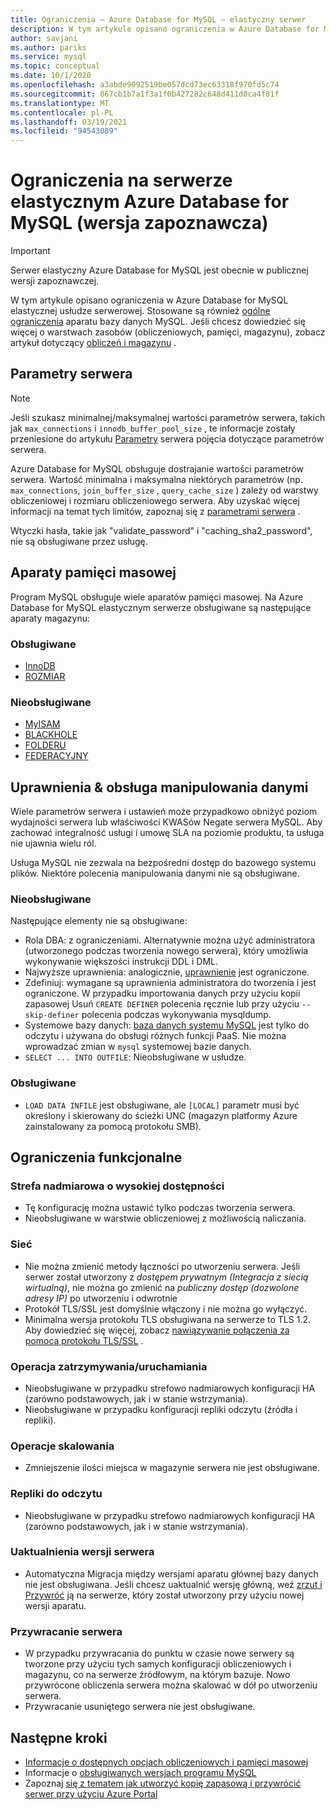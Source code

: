 ```yaml
---
title: Ograniczenia — Azure Database for MySQL — elastyczny serwer
description: W tym artykule opisano ograniczenia w Azure Database for MySQL-elastycznym serwerze, takie jak liczba opcji połączenia i aparatu magazynu.
author: savjani
ms.author: pariks
ms.service: mysql
ms.topic: conceptual
ms.date: 10/1/2020
ms.openlocfilehash: a3abde9092519be057dcd73ec63318f970fd5c74
ms.sourcegitcommit: 867cb1b7a1f3a1f0b427282c648d411d0ca4f81f
ms.translationtype: MT
ms.contentlocale: pl-PL
ms.lasthandoff: 03/19/2021
ms.locfileid: "94543089"
---
```

# <a name="limitations-in-azure-database-for-mysql---flexible-server-preview"></a>Ograniczenia na serwerze elastycznym Azure Database for MySQL (wersja zapoznawcza)

> [!IMPORTANT] 
> Serwer elastyczny Azure Database for MySQL jest obecnie w publicznej wersji zapoznawczej.

W tym artykule opisano ograniczenia w Azure Database for MySQL elastycznej usłudze serwerowej. Stosowane są również [ogólne ograniczenia](https://dev.mysql.com/doc/mysql-reslimits-excerpt/5.7/en/limits.html) aparatu bazy danych MySQL. Jeśli chcesz dowiedzieć się więcej o warstwach zasobów (obliczeniowych, pamięci, magazynu), zobacz artykuł dotyczący [obliczeń i magazynu](concepts-compute-storage.md) .

## <a name="server-parameters"></a>Parametry serwera

> [!NOTE]
> Jeśli szukasz minimalnej/maksymalnej wartości parametrów serwera, takich jak `max_connections` i `innodb_buffer_pool_size` , te informacje zostały przeniesione do artykułu [Parametry](./concepts-server-parameters.md) serwera pojęcia dotyczące parametrów serwera.

Azure Database for MySQL obsługuje dostrajanie wartości parametrów serwera. Wartość minimalna i maksymalna niektórych parametrów (np. `max_connections`, `join_buffer_size` , `query_cache_size` ) zależy od warstwy obliczeniowej i rozmiaru obliczeniowego serwera. Aby uzyskać więcej informacji na temat tych limitów, zapoznaj się z [parametrami serwera](./concepts-server-parameters.md) .

Wtyczki hasła, takie jak "validate_password" i "caching_sha2_password", nie są obsługiwane przez usługę.

## <a name="storage-engines"></a>Aparaty pamięci masowej

Program MySQL obsługuje wiele aparatów pamięci masowej. Na Azure Database for MySQL elastycznym serwerze obsługiwane są następujące aparaty magazynu:

### <a name="supported"></a>Obsługiwane
- [InnoDB](https://dev.mysql.com/doc/refman/5.7/en/innodb-introduction.html)
- [ROZMIAR](https://dev.mysql.com/doc/refman/5.7/en/memory-storage-engine.html)

### <a name="unsupported"></a>Nieobsługiwane
- [MyISAM](https://dev.mysql.com/doc/refman/5.7/en/myisam-storage-engine.html)
- [BLACKHOLE](https://dev.mysql.com/doc/refman/5.7/en/blackhole-storage-engine.html)
- [FOLDERU](https://dev.mysql.com/doc/refman/5.7/en/archive-storage-engine.html)
- [FEDERACYJNY](https://dev.mysql.com/doc/refman/5.7/en/federated-storage-engine.html)

## <a name="privileges--data-manipulation-support"></a>Uprawnienia & obsługa manipulowania danymi

Wiele parametrów serwera i ustawień może przypadkowo obniżyć poziom wydajności serwera lub właściwości KWASów Negate serwera MySQL. Aby zachować integralność usługi i umowę SLA na poziomie produktu, ta usługa nie ujawnia wielu ról. 

Usługa MySQL nie zezwala na bezpośredni dostęp do bazowego systemu plików. Niektóre polecenia manipulowania danymi nie są obsługiwane. 

### <a name="unsupported"></a>Nieobsługiwane

Następujące elementy nie są obsługiwane:
- Rola DBA: z ograniczeniami. Alternatywnie można użyć administratora (utworzonego podczas tworzenia nowego serwera), który umożliwia wykonywanie większości instrukcji DDL i DML. 
- Najwyższe uprawnienia: analogicznie, [uprawnienie](https://dev.mysql.com/doc/refman/5.7/en/privileges-provided.html#priv_super) jest ograniczone.
- Zdefiniuj: wymagane są uprawnienia administratora do tworzenia i jest ograniczone. W przypadku importowania danych przy użyciu kopii zapasowej Usuń `CREATE DEFINER` polecenia ręcznie lub przy użyciu `--skip-definer` polecenia podczas wykonywania mysqldump.
- Systemowe bazy danych: [baza danych systemu MySQL](https://dev.mysql.com/doc/refman/5.7/en/system-schema.html) jest tylko do odczytu i używana do obsługi różnych funkcji PaaS. Nie można wprowadzać zmian w `mysql` systemowej bazie danych.
- `SELECT ... INTO OUTFILE`: Nieobsługiwane w usłudze.

### <a name="supported"></a>Obsługiwane
- `LOAD DATA INFILE` jest obsługiwane, ale `[LOCAL]` parametr musi być określony i skierowany do ścieżki UNC (magazyn platformy Azure zainstalowany za pomocą protokołu SMB).

## <a name="functional-limitations"></a>Ograniczenia funkcjonalne

### <a name="zone-redundant-ha"></a>Strefa nadmiarowa o wysokiej dostępności
- Tę konfigurację można ustawić tylko podczas tworzenia serwera.
- Nieobsługiwane w warstwie obliczeniowej z możliwością naliczania.

### <a name="networking"></a>Sieć
- Nie można zmienić metody łączności po utworzeniu serwera. Jeśli serwer został utworzony z *dostępem prywatnym (Integracja z siecią wirtualną)*, nie można go zmienić na *publiczny dostęp (dozwolone adresy IP)* po utworzeniu i odwrotnie
- Protokół TLS/SSL jest domyślnie włączony i nie można go wyłączyć.
- Minimalna wersja protokołu TLS obsługiwana na serwerze to TLS 1.2. Aby dowiedzieć się więcej, zobacz [nawiązywanie połączenia za pomocą protokołu TLS/SSL](./how-to-connect-tls-ssl.md) .

### <a name="stopstart-operation"></a>Operacja zatrzymywania/uruchamiania
- Nieobsługiwane w przypadku strefowo nadmiarowych konfiguracji HA (zarówno podstawowych, jak i w stanie wstrzymania).
- Nieobsługiwane w przypadku konfiguracji repliki odczytu (źródła i repliki).

### <a name="scale-operations"></a>Operacje skalowania
- Zmniejszenie ilości miejsca w magazynie serwera nie jest obsługiwane.

### <a name="read-replicas"></a>Repliki do odczytu
- Nieobsługiwane w przypadku strefowo nadmiarowych konfiguracji HA (zarówno podstawowych, jak i w stanie wstrzymania).

### <a name="server-version-upgrades"></a>Uaktualnienia wersji serwera
- Automatyczna Migracja między wersjami aparatu głównej bazy danych nie jest obsługiwana. Jeśli chcesz uaktualnić wersję główną, weź [zrzut i Przywróć](../concepts-migrate-dump-restore.md) ją na serwerze, który został utworzony przy użyciu nowej wersji aparatu.

### <a name="restoring-a-server"></a>Przywracanie serwera
- W przypadku przywracania do punktu w czasie nowe serwery są tworzone przy użyciu tych samych konfiguracji obliczeniowych i magazynu, co na serwerze źródłowym, na którym bazuje. Nowo przywrócone obliczenia serwera można skalować w dół po utworzeniu serwera.
- Przywracanie usuniętego serwera nie jest obsługiwane.

## <a name="next-steps"></a>Następne kroki

- [Informacje o dostępnych opcjach obliczeniowych i pamięci masowej](concepts-compute-storage.md)
- Informacje o [obsługiwanych wersjach programu MySQL](concepts-supported-versions.md)
- Zapoznaj [się z tematem jak utworzyć kopię zapasową i przywrócić serwer przy użyciu Azure Portal](how-to-restore-server-portal.md)